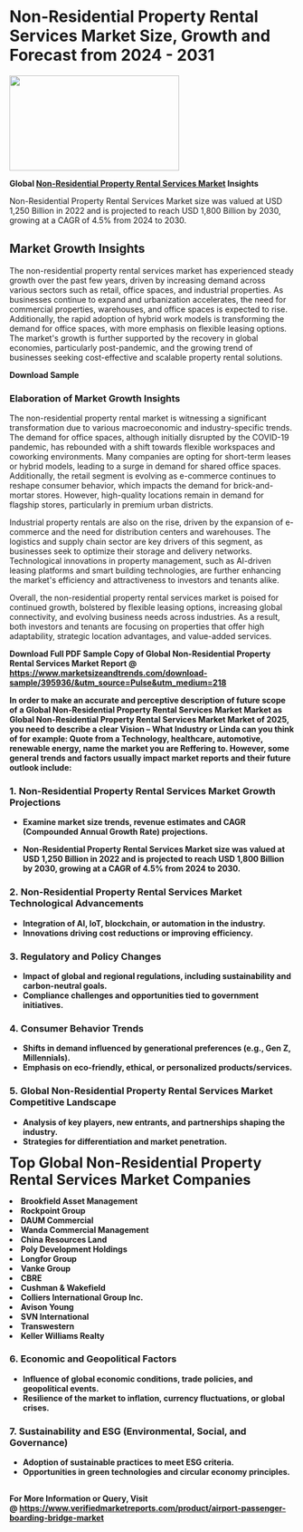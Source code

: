 <H1>Non-Residential Property Rental Services Market Size, Growth and Forecast from 2024 - 2031</H1><img class="aligncenter size-medium wp-image-584254" src="https://thirdeyenews.in/wp-content/uploads/2024/09/Global-Market-Research-300x168.jpeg" alt="" width="300" height="168" /><p><strong>Global&nbsp;<a href="https://www.marketsizeandtrends.com/download-sample/395936/&amp;utm_source=Pulse&amp;utm_medium=218">Non-Residential Property Rental Services Market</a> Insights</strong></p><p>Non-Residential Property Rental Services Market size was valued at USD 1,250 Billion in 2022 and is projected to reach USD 1,800 Billion by 2030, growing at a CAGR of 4.5% from 2024 to 2030.</p><p><h2>Market Growth Insights</h2> <p>The non-residential property rental services market has experienced steady growth over the past few years, driven by increasing demand across various sectors such as retail, office spaces, and industrial properties. As businesses continue to expand and urbanization accelerates, the need for commercial properties, warehouses, and office spaces is expected to rise. Additionally, the rapid adoption of hybrid work models is transforming the demand for office spaces, with more emphasis on flexible leasing options. The market's growth is further supported by the recovery in global economies, particularly post-pandemic, and the growing trend of businesses seeking cost-effective and scalable property rental solutions.</p> <p><strong>Download Sample</strong></p> <h3>Elaboration of Market Growth Insights</h3> <p>The non-residential property rental market is witnessing a significant transformation due to various macroeconomic and industry-specific trends. The demand for office spaces, although initially disrupted by the COVID-19 pandemic, has rebounded with a shift towards flexible workspaces and coworking environments. Many companies are opting for short-term leases or hybrid models, leading to a surge in demand for shared office spaces. Additionally, the retail segment is evolving as e-commerce continues to reshape consumer behavior, which impacts the demand for brick-and-mortar stores. However, high-quality locations remain in demand for flagship stores, particularly in premium urban districts.</p> <p>Industrial property rentals are also on the rise, driven by the expansion of e-commerce and the need for distribution centers and warehouses. The logistics and supply chain sector are key drivers of this segment, as businesses seek to optimize their storage and delivery networks. Technological innovations in property management, such as AI-driven leasing platforms and smart building technologies, are further enhancing the market's efficiency and attractiveness to investors and tenants alike.</p> <p>Overall, the non-residential property rental services market is poised for continued growth, bolstered by flexible leasing options, increasing global connectivity, and evolving business needs across industries. As a result, both investors and tenants are focusing on properties that offer high adaptability, strategic location advantages, and value-added services.</p> <p><strong></p><p><span class=""><strong>Download Full PDF Sample Copy of Global Non-Residential Property Rental Services Market Report</strong> @ <a href="https://www.marketsizeandtrends.com/download-sample/395936/&amp;utm_source=Pulse&amp;utm_medium=218" target="_blank">https://www.marketsizeandtrends.com/download-sample/395936/&amp;utm_source=Pulse&amp;utm_medium=218</a></span></p><p>In order to make an accurate and perceptive description of future scope of a Global&nbsp;Non-Residential Property Rental Services Market Market as Global&nbsp;Non-Residential Property Rental Services Market Market of 2025, you need to describe a clear Vision &ndash; What Industry or Linda can you think of for example: Quote from a Technology, healthcare, automotive, renewable energy, name the market you are Reffering to. However, some general trends and factors usually impact market reports and their future outlook include:</p><h3>1.&nbsp;<strong>Non-Residential Property Rental Services Market Growth Projections</strong></h3><ul><li>Examine market size trends, revenue estimates and CAGR (Compounded Annual Growth Rate) projections.</li><li><p>Non-Residential Property Rental Services Market size was valued at USD 1,250 Billion in 2022 and is projected to reach USD 1,800 Billion by 2030, growing at a CAGR of 4.5% from 2024 to 2030.</p></li></ul><h3>2.&nbsp;<strong>Non-Residential Property Rental Services Market Technological Advancements</strong></h3><ul><li>Integration of AI, IoT, blockchain, or automation in the industry.</li><li>Innovations driving cost reductions or improving efficiency.</li></ul><h3>3.&nbsp;<strong>Regulatory and Policy Changes</strong></h3><ul><li>Impact of global and regional regulations, including sustainability and carbon-neutral goals.</li><li>Compliance challenges and opportunities tied to government initiatives.</li></ul><h3>4.&nbsp;<strong>Consumer Behavior Trends</strong></h3><ul><li>Shifts in demand influenced by generational preferences (e.g., Gen Z, Millennials).</li><li>Emphasis on eco-friendly, ethical, or personalized products/services.</li></ul><h3>5.&nbsp;<strong>Global Non-Residential Property Rental Services Market Competitive Landscape</strong></h3><ul><li>Analysis of key players, new entrants, and partnerships shaping the industry.</li><li>Strategies for differentiation and market penetration.</li></ul><p data-pm-slice="1 1 []"><span style="color: inherit; font-family: inherit; font-size: 25px;">Top Global Non-Residential Property Rental Services Market Companies</span></p><div class="" data-test-id=""><p><li>Brookfield Asset Management</li><li> Rockpoint Group</li><li> DAUM Commercial</li><li> Wanda Commercial Management</li><li> China Resources Land</li><li> Poly Development Holdings</li><li> Longfor Group</li><li> Vanke Group</li><li> CBRE</li><li> Cushman & Wakefield</li><li> Colliers International Group Inc.</li><li> Avison Young</li><li> SVN International</li><li> Transwestern</li><li> Keller Williams Realty</li></p></div><h3>6.&nbsp;<strong>Economic and Geopolitical Factors</strong></h3><ul><li>Influence of global economic conditions, trade policies, and geopolitical events.</li><li>Resilience of the market to inflation, currency fluctuations, or global crises.</li></ul><h3>7.&nbsp;<strong>Sustainability and ESG (Environmental, Social, and Governance)</strong></h3><ul><li>Adoption of sustainable practices to meet ESG criteria.</li><li>Opportunities in green technologies and circular economy principles.</li></ul><h2><strong style="font-size: 14px;">For More Information or Query, Visit @&nbsp;</strong><a style="background-color: #ffffff; font-size: 14px;" href="https://www.marketsizeandtrends.com/report/non-residential-property-rental-services-market/" target="_blank">https://www.verifiedmarketreports.com/product/airport-passenger-boarding-bridge-market</a></h2>
